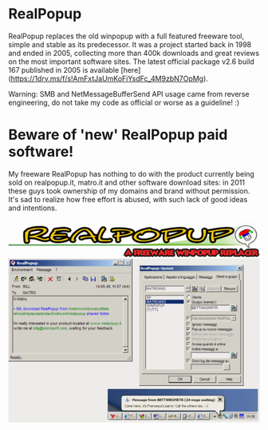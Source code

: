 # RealPopup
RealPopup replaces the old winpopup with a full featured freeware tool, simple and stable as its predecessor. It was a project started back in 1998 and ended in 2005, collecting more than 400k downloads and great reviews on the most important software sites. The latest official package v2.6 build 167 published in 2005 is available [here] (https://1drv.ms/f/s!AmFxtJaUmKoFiYsdFc_4M9zbN7OpMg).

Warning: SMB and NetMessageBufferSend API usage came from reverse engineering, do not take my code as official or worse as a guideline! :)

# Beware of 'new' RealPopup paid software!
My freeware RealPopup has nothing to do with the product currently being sold on realpopup.it, matro.it and other software download sites: in 2011 these guys took ownership of my domains and brand without permission. It's sad to realize how free effort is abused, with such lack of good ideas and intentions.

![RealPopup logo](logogrande.gif?raw=true)
![RealPopup screenshot](realpopup.gif?raw=true)
